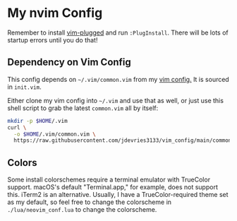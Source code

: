 # My nvim Config

Remember to install [vim-plugged](https://github.com/junegunn/vim-plug)
and run `:PlugInstall`. There will be lots of startup errors until you do that!

## Dependency on Vim Config

This config depends on `~/.vim/common.vim` from my
[vim config.](https://github.com/jdevries3133/vim_config)
It is sourced in `init.vim`.

Either clone my vim config into `~/.vim` and use that as well,
or just use this shell script to grab the latest `common.vim` all by itself:

```bash
mkdir -p $HOME/.vim
curl \
  -o $HOME/.vim/common.vim \
  https://raw.githubusercontent.com/jdevries3133/vim_config/main/common.vim
```

## Colors

Some install colorschemes require a terminal emulator with TrueColor support.
macOS's default "Terminal.app," for example, does not support this. iTerm2 is
an alternative. Usually, I have a TrueColor-required theme set as my default,
so feel free to change the colorscheme in `./lua/neovim_conf.lua` to change the
colorscheme.

